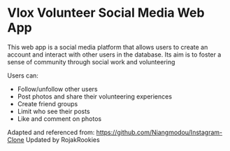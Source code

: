 # Vlox Volunteer Social Media Web App
This web app is a social media platform that allows users to create an account and interact with other users in the database. Its aim is to foster a sense of community through social work and volunteering <br>




Users can: <br>
- Follow/unfollow other users
- Post photos and share their volunteering experiences
- Create friend groups
- Limit who see their posts
- Like and comment on photos


Adapted and referenced from: https://github.com/Niangmodou/Instagram-Clone
Updated by RojakRookies
